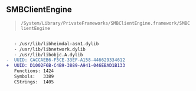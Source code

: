 ## SMBClientEngine

> `/System/Library/PrivateFrameworks/SMBClientEngine.framework/SMBClientEngine`

```diff

   - /usr/lib/libheimdal-asn1.dylib
   - /usr/lib/libnetwork.dylib
   - /usr/lib/libobjc.A.dylib
-  UUID: CACCAEB6-F5CE-33EF-A158-446629334612
+  UUID: D1002F6B-C4B9-3889-A941-046EBAD1B133
   Functions: 1424
   Symbols:   3389
   CStrings:  1405

```
